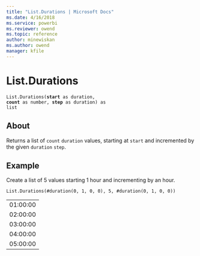 ```yaml
---
title: "List.Durations | Microsoft Docs"
ms.date: 4/16/2018
ms.service: powerbi
ms.reviewer: owend
ms.topic: reference
author: minewiskan
ms.author: owend
manager: kfile
---
```

# List.Durations
<code>List.Durations(**start** as duration, **count** as number, **step** as duration) as list</code>

## About
Returns a list of <code>count</code> <code>duration</code> values, starting at <code>start</code> and incremented by the given <code>duration</code> <code>step</code>.

## Example
Create a list of 5 values starting 1 hour and incrementing by an hour.

```
List.Durations(#duration(0, 1, 0, 0), 5, #duration(0, 1, 0, 0))
```
<table> <tr><td>01:00:00</td></tr> <tr><td>02:00:00</td></tr> <tr><td>03:00:00</td></tr> <tr><td>04:00:00</td></tr> <tr><td>05:00:00</td></tr> </table>
